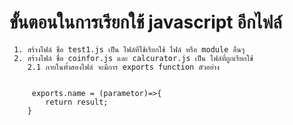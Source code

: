 # ขั้นตอนในการเรียกใช้ javascript อีกไฟล์
     1. สร้างไฟล์ ชื่อ test1.js เป็น ไฟล์ที่ใช้เรียกใช้ ไฟล์ หรือ module อื่นๆ
     2. สร้างไฟล์ ชื่อ coinfor.js และ calcurator.js เป็น ไฟล์ที่ถูกเรียกใช้ 
        2.1 ภายในทั้งสองไฟล์ จะมีการ exports function ตัวอย่าง

        
         exports.name = (parametor)=>{
            return result;
        }
        